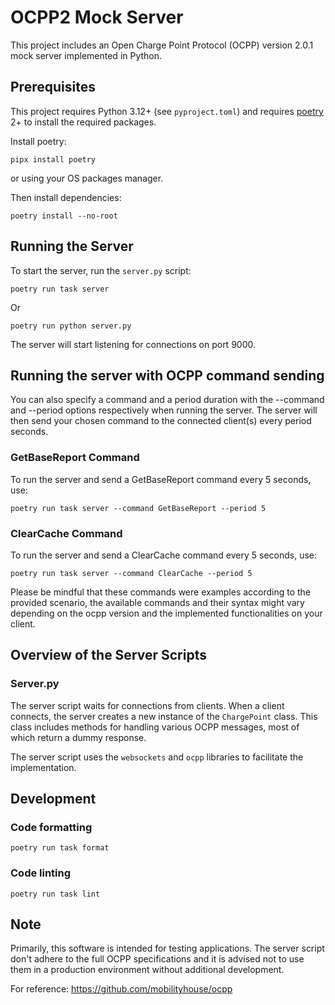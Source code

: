 # OCPP2 Mock Server

This project includes an Open Charge Point Protocol (OCPP) version 2.0.1 mock server implemented in Python.

## Prerequisites

This project requires Python 3.12+ (see `pyproject.toml`) and requires [poetry](https://python-poetry.org/) 2+ to install the required packages.

Install poetry:

```shell
pipx install poetry
```

or using your OS packages manager.

Then install dependencies:

```shell
poetry install --no-root
```

## Running the Server

To start the server, run the `server.py` script:

```shell
poetry run task server
```

Or

```shell
poetry run python server.py
```

The server will start listening for connections on port 9000.

## Running the server with OCPP command sending

You can also specify a command and a period duration with the --command and --period options respectively when running the server. The server will then send your chosen command to the connected client(s) every period seconds.

### GetBaseReport Command

To run the server and send a GetBaseReport command every 5 seconds, use:

```shell
poetry run task server --command GetBaseReport --period 5
```

### ClearCache Command

To run the server and send a ClearCache command every 5 seconds, use:

```shell
poetry run task server --command ClearCache --period 5
```

Please be mindful that these commands were examples according to the provided scenario, the available commands and their syntax might vary depending on the ocpp version and the implemented functionalities on your client.

## Overview of the Server Scripts

### Server.py

The server script waits for connections from clients. When a client connects, the server creates a new instance of the `ChargePoint` class. This class includes methods for handling various OCPP messages, most of which return a dummy response.

The server script uses the `websockets` and `ocpp` libraries to facilitate the implementation.

## Development

### Code formatting

```shell
poetry run task format
```

### Code linting

```shell
poetry run task lint
```

## Note

Primarily, this software is intended for testing applications. The server script don't adhere to the full OCPP specifications and it is advised not to use them in a production environment without additional development.

For reference:
https://github.com/mobilityhouse/ocpp
